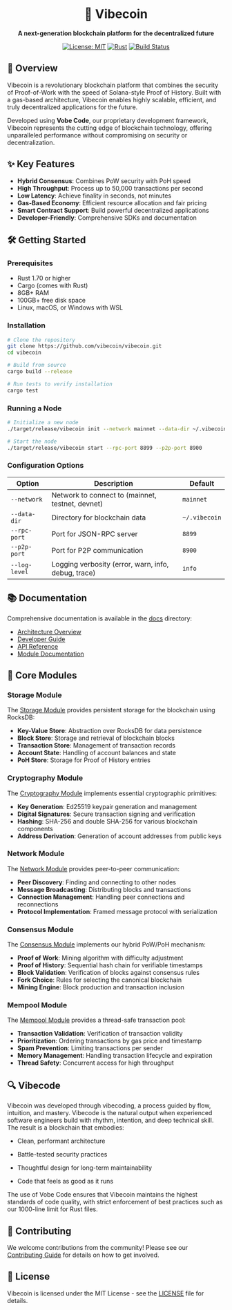 <div align="center">

# 🌊 Vibecoin

**A next-generation blockchain platform for the decentralized future**

[![License: MIT](https://img.shields.io/badge/License-MIT-blue.svg)](https://opensource.org/licenses/MIT)
[![Rust](https://img.shields.io/badge/Rust-1.70%2B-orange)](https://www.rust-lang.org/)
[![Build Status](https://img.shields.io/badge/build-passing-brightgreen)](https://github.com/vibecoin/vibecoin)

</div>

## 🚀 Overview

Vibecoin is a revolutionary blockchain platform that combines the security of Proof-of-Work with the speed of Solana-style Proof of History. Built with a gas-based architecture, Vibecoin enables highly scalable, efficient, and truly decentralized applications for the future.

Developed using **Vobe Code**, our proprietary development framework, Vibecoin represents the cutting edge of blockchain technology, offering unparalleled performance without compromising on security or decentralization.

## ✨ Key Features

- **Hybrid Consensus**: Combines PoW security with PoH speed
- **High Throughput**: Process up to 50,000 transactions per second
- **Low Latency**: Achieve finality in seconds, not minutes
- **Gas-Based Economy**: Efficient resource allocation and fair pricing
- **Smart Contract Support**: Build powerful decentralized applications
- **Developer-Friendly**: Comprehensive SDKs and documentation

## 🛠️ Getting Started

### Prerequisites

- Rust 1.70 or higher
- Cargo (comes with Rust)
- 8GB+ RAM
- 100GB+ free disk space
- Linux, macOS, or Windows with WSL

### Installation

```bash
# Clone the repository
git clone https://github.com/vibecoin/vibecoin.git
cd vibecoin

# Build from source
cargo build --release

# Run tests to verify installation
cargo test
```

### Running a Node

```bash
# Initialize a new node
./target/release/vibecoin init --network mainnet --data-dir ~/.vibecoin

# Start the node
./target/release/vibecoin start --rpc-port 8899 --p2p-port 8900
```

### Configuration Options

| Option | Description | Default |
|--------|-------------|--------|
| `--network` | Network to connect to (mainnet, testnet, devnet) | `mainnet` |
| `--data-dir` | Directory for blockchain data | `~/.vibecoin` |
| `--rpc-port` | Port for JSON-RPC server | `8899` |
| `--p2p-port` | Port for P2P communication | `8900` |
| `--log-level` | Logging verbosity (error, warn, info, debug, trace) | `info` |

## 📚 Documentation

Comprehensive documentation is available in the [docs](./docs) directory:

- [Architecture Overview](./docs/architecture.md)
- [Developer Guide](./docs/development.md)
- [API Reference](./docs/api/README.md)
- [Module Documentation](./docs/modules/README.md)

## 🧩 Core Modules

### Storage Module

The [Storage Module](./storage/README.md) provides persistent storage for the blockchain using RocksDB:

- **Key-Value Store**: Abstraction over RocksDB for data persistence
- **Block Store**: Storage and retrieval of blockchain blocks
- **Transaction Store**: Management of transaction records
- **Account State**: Handling of account balances and state
- **PoH Store**: Storage for Proof of History entries

### Cryptography Module

The [Cryptography Module](./crypto/README.md) implements essential cryptographic primitives:

- **Key Generation**: Ed25519 keypair generation and management
- **Digital Signatures**: Secure transaction signing and verification
- **Hashing**: SHA-256 and double SHA-256 for various blockchain components
- **Address Derivation**: Generation of account addresses from public keys

### Network Module

The [Network Module](./network/README.md) provides peer-to-peer communication:

- **Peer Discovery**: Finding and connecting to other nodes
- **Message Broadcasting**: Distributing blocks and transactions
- **Connection Management**: Handling peer connections and reconnections
- **Protocol Implementation**: Framed message protocol with serialization

### Consensus Module

The [Consensus Module](./consensus/README.md) implements our hybrid PoW/PoH mechanism:

- **Proof of Work**: Mining algorithm with difficulty adjustment
- **Proof of History**: Sequential hash chain for verifiable timestamps
- **Block Validation**: Verification of blocks against consensus rules
- **Fork Choice**: Rules for selecting the canonical blockchain
- **Mining Engine**: Block production and transaction inclusion

### Mempool Module

The [Mempool Module](./mempool/README.md) provides a thread-safe transaction pool:

- **Transaction Validation**: Verification of transaction validity
- **Prioritization**: Ordering transactions by gas price and timestamp
- **Spam Prevention**: Limiting transactions per sender
- **Memory Management**: Handling transaction lifecycle and expiration
- **Thread Safety**: Concurrent access for high throughput

## 🔍 Vibecode

Vibecoin was developed through vibecoding, a process guided by flow, intuition, and mastery. Vibecode is the natural output when experienced software engineers build with rhythm, intention, and deep technical skill. The result is a blockchain that embodies:

- Clean, performant architecture

- Battle-tested security practices

- Thoughtful design for long-term maintainability

- Code that feels as good as it runs

The use of Vobe Code ensures that Vibecoin maintains the highest standards of code quality, with strict enforcement of best practices such as our 1000-line limit for Rust files.

## 🤝 Contributing

We welcome contributions from the community! Please see our [Contributing Guide](./CONTRIBUTING.md) for details on how to get involved.

## 📄 License

Vibecoin is licensed under the MIT License - see the [LICENSE](./LICENSE) file for details.


